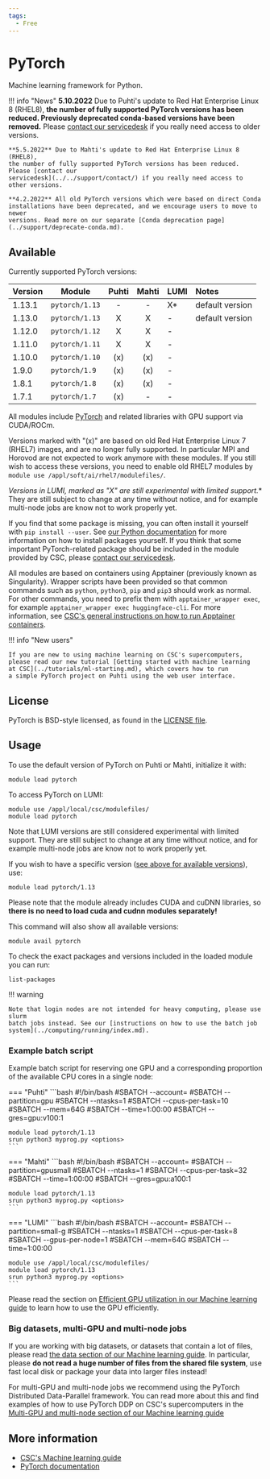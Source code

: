 ```yaml
---
tags:
  - Free
---
```


# PyTorch

Machine learning framework for Python.

!!! info "News"
    **5.10.2022** Due to Puhti's update to Red Hat Enterprise Linux 8
    (RHEL8), **the number of fully supported PyTorch versions has been
    reduced. Previously deprecated conda-based versions have been
    removed.** Please [contact our servicedesk](../../support/contact/) if
    you really need access to older versions.

    **5.5.2022** Due to Mahti's update to Red Hat Enterprise Linux 8 (RHEL8),
    the number of fully supported PyTorch versions has been reduced. Please [contact our
    servicedesk](../../support/contact/) if you really need access to other versions.

    **4.2.2022** All old PyTorch versions which were based on direct Conda
    installations have been deprecated, and we encourage users to move to newer
    versions. Read more on our separate [Conda deprecation page](../support/deprecate-conda.md).


## Available

Currently supported PyTorch versions:

| Version | Module         | Puhti | Mahti | LUMI | Notes           |
|:--------|----------------|:-----:|:-----:|------|:----------------|
| 1.13.1  | `pytorch/1.13` | -     | -     | X*   | default version |
| 1.13.0  | `pytorch/1.13` | X     | X     | -    | default version |
| 1.12.0  | `pytorch/1.12` | X     | X     | -    |                 |
| 1.11.0  | `pytorch/1.11` | X     | X     | -    |                 |
| 1.10.0  | `pytorch/1.10` | (x)   | (x)   | -    |                 |
| 1.9.0   | `pytorch/1.9`  | (x)   | (x)   | -    |                 |
| 1.8.1   | `pytorch/1.8`  | (x)   | (x)   | -    |                 |
| 1.7.1   | `pytorch/1.7`  | (x)   | -     | -    |                 |

All modules include [PyTorch](https://pytorch.org/) and related libraries with
GPU support via CUDA/ROCm.

Versions marked with "(x)" are based on old Red Hat Enterprise Linux 7
(RHEL7) images, and are no longer fully supported. In particular MPI
and Horovod are not expected to work anymore with these modules. If
you still wish to access these versions, you need to enable old RHEL7
modules by `module use /appl/soft/ai/rhel7/modulefiles/`.

**Versions in LUMI, marked as "X*" are still experimental with limited
support.** They are still subject to change at any time without notice,
and for example multi-node jobs are know not to work properly yet.

If you find that some package is missing, you can often install it yourself with
`pip install --user`. See [our Python
documentation](python.md#installing-python-packages-to-existing-modules) for
more information on how to install packages yourself. If you think that some
important PyTorch-related package should be included in the module provided by
CSC, please [contact our servicedesk](../../support/contact/).

All modules are based on containers using Apptainer (previously known
as Singularity). Wrapper scripts have been provided so that common
commands such as `python`, `python3`, `pip` and `pip3` should work as
normal. For other commands, you need to prefix them with
`apptainer_wrapper exec`, for example `apptainer_wrapper exec
huggingface-cli`. For more information, see [CSC's general
instructions on how to run Apptainer
containers](../computing/containers/run-existing.md).


!!! info "New users"

    If you are new to using machine learning on CSC's supercomputers,
    please read our new tutorial [Getting started with machine learning
    at CSC](../tutorials/ml-starting.md), which covers how to run
    a simple PyTorch project on Puhti using the web user interface.


## License

PyTorch is BSD-style licensed, as found in the [LICENSE
file](https://github.com/pytorch/pytorch/blob/master/LICENSE).

## Usage

To use the default version of PyTorch on Puhti or Mahti, initialize it
with:

```text
module load pytorch
```

To access PyTorch on LUMI:

```text
module use /appl/local/csc/modulefiles/
module load pytorch
```

Note that LUMI versions are still considered experimental with limited
support. They are still subject to change at any time without notice,
and for example multi-node jobs are know not to work properly yet.


If you wish to have a specific version ([see above for available
versions](#available)), use:

```text
module load pytorch/1.13
```

Please note that the module already includes CUDA and cuDNN libraries,
so **there is no need to load cuda and cudnn modules separately!**

This command will also show all available versions:

```text
module avail pytorch
```

To check the exact packages and versions included in the loaded module you can
run:

```text
list-packages
```


!!! warning 

    Note that login nodes are not intended for heavy computing, please use slurm
    batch jobs instead. See our [instructions on how to use the batch job
    system](../computing/running/index.md).

### Example batch script

Example batch script for reserving one GPU and a corresponding
proportion of the available CPU cores in a single node:

=== "Puhti"
    ```bash
    #!/bin/bash
    #SBATCH --account=<project>
    #SBATCH --partition=gpu
    #SBATCH --ntasks=1
    #SBATCH --cpus-per-task=10
    #SBATCH --mem=64G
    #SBATCH --time=1:00:00
    #SBATCH --gres=gpu:v100:1
        
    module load pytorch/1.13
    srun python3 myprog.py <options>
    ```

=== "Mahti"
    ```bash
    #!/bin/bash
    #SBATCH --account=<project>
    #SBATCH --partition=gpusmall
    #SBATCH --ntasks=1
    #SBATCH --cpus-per-task=32
    #SBATCH --time=1:00:00
    #SBATCH --gres=gpu:a100:1
    
    module load pytorch/1.13
    srun python3 myprog.py <options>
    ```

=== "LUMI"
    ```bash
    #!/bin/bash
    #SBATCH --account=<project>
    #SBATCH --partition=small-g
    #SBATCH --ntasks=1
    #SBATCH --cpus-per-task=8
    #SBATCH --gpus-per-node=1
    #SBATCH --mem=64G
    #SBATCH --time=1:00:00
    
    module use /appl/local/csc/modulefiles/
    module load pytorch/1.13
    srun python3 myprog.py <options>
    ```

Please read the section on [Efficient GPU utilization in our Machine
learning guide](../tutorials/gpu-ml.md) to learn how to use
the GPU efficiently.


### Big datasets, multi-GPU and multi-node jobs

If you are working with big datasets, or datasets that contain a lot
of files, please read [the data section of our Machine learning
guide](../tutorials/ml-data.md). In particular, please **do
not read a huge number of files from the shared file system**, use
fast local disk or package your data into larger files instead!

For multi-GPU and multi-node jobs we recommend using the PyTorch
Distributed Data-Parallel framework. You can read more about this and
find examples of how to use PyTorch DDP on CSC's supercomputers in the
[Multi-GPU and multi-node section of our Machine learning
guide](../tutorials/ml-multi.md)


## More information

- [CSC's Machine learning guide](../../tutorials/ml-guide/)
- [PyTorch documentation](https://pytorch.org/docs/stable/index.html)
